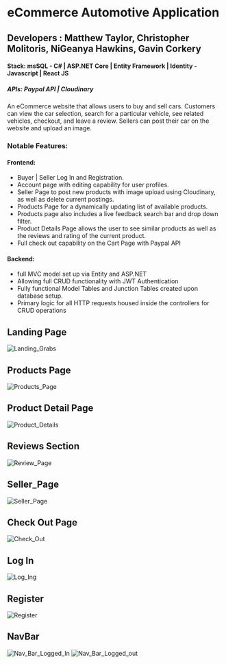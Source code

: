 # eCommerce Automotive Application

## Developers : Matthew Taylor, Christopher Molitoris, NiGeanya Hawkins, Gavin Corkery

#### Stack: msSQL - C# | ASP.NET Core | Entity Framework | Identity - Javascript | React JS
##### APIs: Paypal API | Cloudinary

An eCommerce website that allows users to buy and sell cars. Customers can view the car selection, search for a particular vehicle, see related vehicles, checkout, and leave a review. Sellers can post their car on the website and upload an image. 

### Notable Features:

#### Frontend:
- Buyer | Seller Log In and Registration.
- Account page with editing capability for user profiles.
- Seller Page to post new products with image upload using Cloudinary, as well as delete current postings.
- Products Page for a dynamically updating list of available products.
- Products page also includes a live feedback search bar and drop down filter.
- Product Details Page allows the user to see similar products as well as the reviews and rating of the current product.
- Full check out capability on the Cart Page with Paypal API

#### Backend:
- full MVC model set up via Entity and ASP.NET
- Allowing full CRUD functionality with JWT Authentication
- Fully functional Model Tables and Junction Tables created upon database setup.
- Primary logic for all HTTP requests housed inside the controllers for CRUD operations

## Landing Page
![Landing_Grabs](https://user-images.githubusercontent.com/89653410/142669166-f5536107-01ef-4176-86d1-c3ba72e434db.png)

## Products Page
![Products_Page](https://user-images.githubusercontent.com/89653410/142669197-e9a31bcb-9902-434c-9db2-9f97655e58fc.png)

## Product Detail Page
![Product_Details](https://user-images.githubusercontent.com/89653410/142669228-6354bc6f-e7ad-4904-a46c-02ebb1dbddb5.png)

## Reviews Section
![Review_Page](https://user-images.githubusercontent.com/89653410/142669242-0071d18b-a5f7-4cfd-86ff-9900298b8c78.png)

## Seller_Page
![Seller_Page](https://user-images.githubusercontent.com/89653410/142669299-abde9f0d-f5fd-49af-a931-0add820c3dac.png)

## Check Out Page
![Check_Out](https://user-images.githubusercontent.com/89653410/142669345-fee687f6-95ac-48cd-b8f8-d2a3f3ca4604.png)

## Log In
![Log_Ing](https://user-images.githubusercontent.com/89653410/142669388-bfee3c57-cae7-4ad7-86df-50bf74af2036.png)

## Register
![Register](https://user-images.githubusercontent.com/89653410/142669411-a2af3620-71dc-4c7e-85f6-f54bbce1c264.png)

## NavBar
![Nav_Bar_Logged_In](https://user-images.githubusercontent.com/89653410/142669462-b76a2d07-7ae3-4637-a025-4a3cad5b6d78.png)
![Nav_Bar_Logged_out](https://user-images.githubusercontent.com/89653410/142669468-af456607-70ed-4d6a-8ff6-5eff34a2c346.png)


